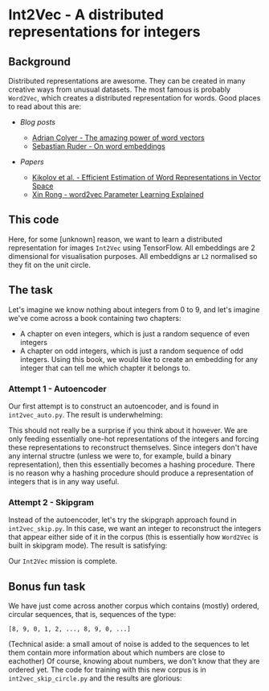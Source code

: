 # Int2Vec - A distributed representations for integers

## Background

Distributed representations are awesome. They can be created in many creative ways from unusual datasets. The most famous is probably `Word2Vec`, which creates a distributed representation for words. Good places to read about this are:

+ *Blog posts*
  + [Adrian Colyer - The amazing power of word vectors](https://blog.acolyer.org/2016/04/21/the-amazing-power-of-word-vectors/)
  + [Sebastian Ruder - On word embeddings](http://ruder.io/word-embeddings-1/index.html)
 
+ *Papers*
  + [Kikolov et al. - Efficient Estimation of Word Representations in Vector Space](https://arxiv.org/abs/1301.3781)
  + [Xin Rong - word2vec Parameter Learning Explained](https://arxiv.org/abs/1411.2738)

## This code

Here, for some [unknown] reason, we want to learn a distributed representation for images `Int2Vec` using TensorFlow. All embeddings are 2 dimensional for visualisation purposes. All embeddigns ar `L2` normalised so they fit on the unit circle.

## The task
Let's imagine we know nothing about integers from 0 to 9, and let's imagine we've come across a book containing two chapters:
+ A chapter on even integers, which is just a random sequence of even integers
+ A chapter on odd integers, which is just a random sequence of odd integers.
Using this book, we would like to create an embedding for any integer that can tell me which chapter it belongs to.

### Attempt 1 - Autoencoder

Our first attempt is to construct an autoencoder, and is found in `int2vec_auto.py`. The result is underwhelming:



This should not really be a surprise if you think about it however. We are only feeding essentially one-hot representations of the integers and forcing these representations to reconstruct themselves. Since integers don't have any internal structre (unless we were to, for example, build a binary representation), then this essentially becomes a hashing procedure. There is no reason why a hashing procedure should produce a representation of integers that is in any way useful.

### Attempt 2 - Skipgram

Instead of the autoencoder, let's try the skipgraph approach found in `int2vec_skip.py`. In this case, we want an integer to reconstruct the integers that appear either side of it in the corpus (this is essentially how `Word2Vec` is built in skipgram mode). The result is satisfying:



Our `Int2Vec` mission is complete.

## Bonus fun task
We have just come across another corpus which contains (mostly) ordered, circular sequences, that is, sequences of the type:
```
[8, 9, 0, 1, 2, ..., 8, 9, 0, ...]
```
(Technical aside: a small amout of noise is added to the sequences to let them contain more information about which numbers are close to eachother)
Of course, knowing about numbers, we don't know that they are ordered yet. The code for training with this new corpus is in `int2vec_skip_circle.py` and the results are glorious:



